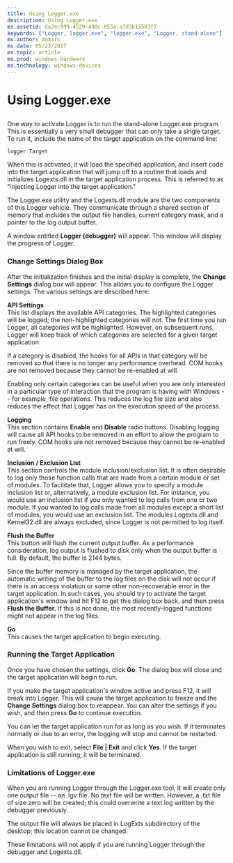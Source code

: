 ```yaml
---
title: Using Logger.exe
description: Using Logger.exe
ms.assetid: da2ec999-4529-49dc-855e-a7d3b15583f7
keywords: ["Logger, logger.exe", "logger.exe", "Logger, stand-alone"]
ms.author: domars
ms.date: 05/23/2017
ms.topic: article
ms.prod: windows-hardware
ms.technology: windows-devices
---
```


# Using Logger.exe


## <span id="ddk_using_logger_exe_dtoolq"></span><span id="DDK_USING_LOGGER_EXE_DTOOLQ"></span>


One way to activate Logger is to run the stand-alone Logger.exe program. This is essentially a very small debugger that can only take a single target. To run it, include the name of the target application on the command line:

```
logger Target 
```

When this is activated, it will load the specified application, and insert code into the target application that will jump off to a routine that loads and initializes Logexts.dll in the target application process. This is referred to as "injecting Logger into the target application."

The Logger.exe utility and the Logexts.dll module are the two components of this Logger vehicle. They communicate through a shared section of memory that includes the output file handles, current category mask, and a pointer to the log output buffer.

A window entitled **Logger (debugger)** will appear. This window will display the progress of Logger.

### <span id="change_settings_dialog_box"></span><span id="CHANGE_SETTINGS_DIALOG_BOX"></span>Change Settings Dialog Box

After the initialization finishes and the initial display is complete, the **Change Settings** dialog box will appear. This allows you to configure the Logger settings. The various settings are described here:

<span id="API_Settings"></span><span id="api_settings"></span><span id="API_SETTINGS"></span>**API Settings**  
This list displays the available API categories. The highlighted categories will be logged; the non-highlighted categories will not. The first time you run Logger, all categories will be highlighted. However, on subsequent runs, Logger will keep track of which categories are selected for a given target application.

If a category is disabled, the hooks for all APIs in that category will be removed so that there is no longer any performance overhead. COM hooks are not removed because they cannot be re-enabled at will.

Enabling only certain categories can be useful when you are only interested in a particular type of interaction that the program is having with Windows -- for example, file operations. This reduces the log file size and also reduces the effect that Logger has on the execution speed of the process.

<span id="Logging"></span><span id="logging"></span><span id="LOGGING"></span>**Logging**  
This section contains **Enable** and **Disable** radio buttons. Disabling logging will cause all API hooks to be removed in an effort to allow the program to run freely. COM hooks are not removed because they cannot be re-enabled at will.

<span id="Inclusion___Exclusion_List"></span><span id="inclusion___exclusion_list"></span><span id="INCLUSION___EXCLUSION_LIST"></span>**Inclusion / Exclusion List**  
This section controls the module inclusion/exclusion list. It is often desirable to log only those function calls that are made from a certain module or set of modules. To facilitate that, Logger allows you to specify a module inclusion list or, alternatively, a module exclusion list. For instance, you would use an inclusion list if you only wanted to log calls from one or two module. If you wanted to log calls made from all modules except a short list of modules, you would use an exclusion list. The modules Logexts.dll and Kernel32.dll are always excluded, since Logger is not permitted to log itself.

<span id="Flush_the_Buffer"></span><span id="flush_the_buffer"></span><span id="FLUSH_THE_BUFFER"></span>**Flush the Buffer**  
This button will flush the current output buffer. As a performance consideration, log output is flushed to disk only when the output buffer is full. By default, the buffer is 2144 bytes.

Since the buffer memory is managed by the target application, the automatic writing of the buffer to the log files on the disk will not occur if there is an access violation or some other non-recoverable error in the target application. In such cases, you should try to activate the target application's window and hit F12 to get this dialog box back, and then press **Flush the Buffer**. If this is not done, the most recently-logged functions might not appear in the log files.

<span id="Go"></span><span id="go"></span><span id="GO"></span>**Go**  
This causes the target application to begin executing.

### <span id="running_the_target_application"></span><span id="RUNNING_THE_TARGET_APPLICATION"></span>Running the Target Application

Once you have chosen the settings, click **Go**. The dialog box will close and the target application will begin to run.

If you make the target application's window active and press F12, it will break into Logger. This will cause the target application to freeze and the **Change Settings** dialog box to reappear. You can alter the settings if you wish, and then press **Go** to continue execution.

You can let the target application run for as long as you wish. If it terminates normally or due to an error, the logging will stop and cannot be restarted.

When you wish to exit, select **File | Exit** and click **Yes**. If the target application is still running, it will be terminated.

### <span id="limitations_of_logger_exe"></span><span id="LIMITATIONS_OF_LOGGER_EXE"></span>Limitations of Logger.exe

When you are running Logger through the Logger.exe tool, it will create only one output file -- an .lgv file. No text file will be written. However, a .txt file of size zero will be created; this could overwrite a text log written by the debugger previously.

The output file will always be placed in LogExts subdirectory of the desktop; this location cannot be changed.

These limitations will not apply if you are running Logger through the debugger and Logexts.dll.

 

 





